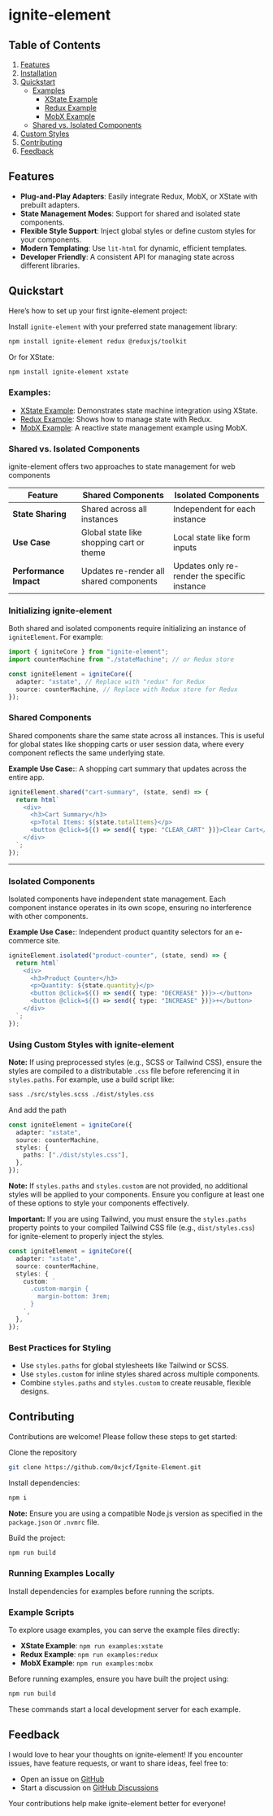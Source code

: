 # ignite-element

## Table of Contents

1. [Features](#features)
2. [Installation](#installation)
3. [Quickstart](#quickstart)
   - [Examples](#examples)
     - [XState Example](./src/examples/xstate)
     - [Redux Example](./src/examples/redux)
     - [MobX Example](./src/examples/mobx)
   - [Shared vs. Isolated Components](#shared-vs-isolated-components)
4. [Custom Styles](#using-custom-styles-with-igniteelement)
5. [Contributing](#contributing)
6. [Feedback](#feedback)

## Features

- **Plug-and-Play Adapters**: Easily integrate Redux, MobX, or XState with prebuilt adapters.
- **State Management Modes**: Support for shared and isolated state components.
- **Flexible Style Support**: Inject global styles or define custom styles for your components.
- **Modern Templating**: Use `lit-html` for dynamic, efficient templates.
- **Developer Friendly**: A consistent API for managing state across different libraries.

## Quickstart

Here’s how to set up your first ignite-element project:

Install `ignite-element` with your preferred state management library:

```bash
npm install ignite-element redux @reduxjs/toolkit
```

Or for XState:

```bash
npm install ignite-element xstate
```

### Examples:

- [XState Example](./src/examples/xstate): Demonstrates state machine integration using XState.
- [Redux Example](./src/examples/redux/): Shows how to manage state with Redux.
- [MobX Example](./src/examples/mobx/): A reactive state management example using MobX.

### Shared vs. Isolated Components

ignite-element offers two approaches to state management for web components

| Feature                | Shared Components                        | Isolated Components                          |
| ---------------------- | ---------------------------------------- | -------------------------------------------- |
| **State Sharing**      | Shared across all instances              | Independent for each instance                |
| **Use Case**           | Global state like shopping cart or theme | Local state like form inputs                 |
| **Performance Impact** | Updates re-render all shared components  | Updates only re-render the specific instance |

### Initializing ignite-element

Both shared and isolated components require initializing an instance of `igniteElement`. For example:

```typescript
import { igniteCore } from "ignite-element";
import counterMachine from "./stateMachine"; // or Redux store

const igniteElement = igniteCore({
  adapter: "xstate", // Replace with "redux" for Redux
  source: counterMachine, // Replace with Redux store for Redux
});
```

### Shared Components

Shared components share the same state across all instances. This is useful for global states like shopping carts or user session data, where every component reflects the same underlying state.

<b>Example Use Case:</b>: A shopping cart summary that updates across the entire app.

```typescript
igniteElement.shared("cart-summary", (state, send) => {
  return html`
    <div>
      <h3>Cart Summary</h3>
      <p>Total Items: ${state.totalItems}</p>
      <button @click=${() => send({ type: "CLEAR_CART" })}>Clear Cart</button>
    </div>
  `;
});
```

---

### Isolated Components

Isolated components have independent state management. Each component instance operates in its own scope, ensuring no interference with other components.

<b>Example Use Case:</b>: Independent product quantity selectors for an e-commerce site.

```typescript
igniteElement.isolated("product-counter", (state, send) => {
  return html`
    <div>
      <h3>Product Counter</h3>
      <p>Quantity: ${state.quantity}</p>
      <button @click=${() => send({ type: "DECREASE" })}>-</button>
      <button @click=${() => send({ type: "INCREASE" })}>+</button>
    </div>
  `;
});
```

### Using Custom Styles with ignite-element

**Note:** If using preprocessed styles (e.g., SCSS or Tailwind CSS), ensure the styles are compiled to a distributable `.css` file before referencing it in `styles.paths`. For example, use a build script like:

```bash
sass ./src/styles.scss ./dist/styles.css
```

And add the path

```typescript
const igniteElement = igniteCore({
  adapter: "xstate",
  source: counterMachine,
  styles: {
    paths: ["./dist/styles.css"],
  },
});
```

**Note:** If `styles.paths` and `styles.custom` are not provided, no additional styles will be applied to your components. Ensure you configure at least one of these options to style your components effectively.

**Important:** If you are using Tailwind, you must ensure the `styles.paths` property points to your compiled Tailwind CSS file (e.g., `dist/styles.css`) for ignite-element to properly inject the styles.

```typescript
const igniteElement = igniteCore({
  adapter: "xstate",
  source: counterMachine,
  styles: {
    custom: `
      .custom-margin {
        margin-bottom: 3rem;
      }
    `,
  },
});
```

### Best Practices for Styling

- Use `styles.paths` for global stylesheets like Tailwind or SCSS.
- Use `styles.custom` for inline styles shared across multiple components.
- Combine `styles.paths` and `styles.custom` to create reusable, flexible designs.

## Contributing

Contributions are welcome! Please follow these steps to get started:

Clone the repository

```bash
git clone https://github.com/0xjcf/Ignite-Element.git
```

Install dependencies:

```bash
npm i
```

**Note:** Ensure you are using a compatible Node.js version as specified in the `package.json` or `.nvmrc` file.

Build the project:

```bash
npm run build
```

### Running Examples Locally

Install dependencies for examples before running the scripts.

### Example Scripts

To explore usage examples, you can serve the example files directly:

- **XState Example**: `npm run examples:xstate`
- **Redux Example**: `npm run examples:redux`
- **MobX Example**: `npm run examples:mobx`

Before running examples, ensure you have built the project using:

```bash
npm run build
```

These commands start a local development server for each example.

## Feedback

I would love to hear your thoughts on ignite-element! If you encounter issues, have feature requests, or want to share ideas, feel free to:

- Open an issue on [GitHub](https://github.com/0xjcf/Ignite-Element/issues)
- Start a discussion on [GitHub Discussions](https://github.com/0xjcf/Ignite-Element/discussions)

Your contributions help make ignite-element better for everyone!

